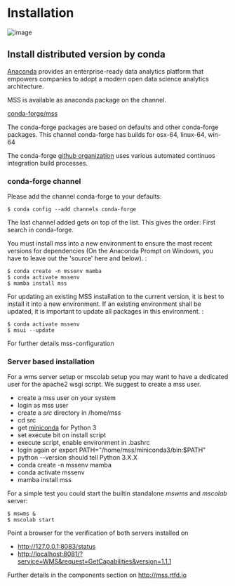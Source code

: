 # Installation


![image](https://anaconda.org/conda-forge/mss/badges/installer/conda.svg)


## Install distributed version by conda


[Anaconda](https://www.continuum.io/why-anaconda) provides an
enterprise-ready data analytics platform that empowers companies to
adopt a modern open data science analytics architecture.

MSS is available as anaconda package on the channel.

[conda-forge/mss](https://anaconda.org/conda-forge/mss)

The conda-forge packages are based on defaults and other conda-forge
packages. This channel conda-forge has builds for osx-64, linux-64,
win-64

The conda-forge [github organization](https://conda-forge.github.io/)
uses various automated continuos integration build processes.

### conda-forge channel

Please add the channel conda-forge to your defaults:

    $ conda config --add channels conda-forge

The last channel added gets on top of the list. This gives the order:
First search in conda-forge.

You must install mss into a new environment to ensure the most recent
versions for dependencies (On the Anaconda Prompt on Windows, you have
to leave out the 'source' here and below). :

    $ conda create -n mssenv mamba
    $ conda activate mssenv
    $ mamba install mss

For updating an existing MSS installation to the current version, it is
best to install it into a new environment. If an existing environment
shall be updated, it is important to update all packages in this
environment. :

    $ conda activate mssenv
    $ msui --update

For further details mss-configuration

### Server based installation


For a wms server setup or mscolab setup you may want to have a dedicated
user for the apache2 wsgi script. We suggest to create a mss user.

-   create a mss user on your system
-   login as mss user
-   create a *src* directory in /home/mss
-   cd src
-   get [miniconda](http://conda.pydata.org/miniconda.html) for Python 3
-   set execute bit on install script
-   execute script, enable environment in .bashrc
-   login again or export PATH="/home/mss/miniconda3/bin:\$PATH"
-   python --version should tell Python 3.X.X
-   conda create -n mssenv mamba
-   conda activate mssenv
-   mamba install mss

For a simple test you could start the builtin standalone *mswms* and
*mscolab* server:

    $ mswms &
    $ mscolab start

Point a browser for the verification of both servers installed on

  - <http://127.0.0.1:8083/status> 
  - <http://localhost:8081/?service=WMS&request=GetCapabilities&version=1.1.1>

Further details in the components section on <http://mss.rtfd.io>
